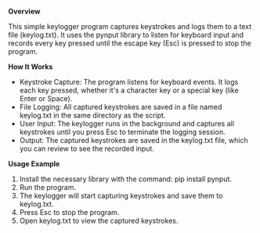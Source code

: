 **Overview**


This simple keylogger program captures keystrokes and logs them to a text file (keylog.txt). It uses the pynput library to listen for keyboard input and records every key pressed until the escape key (Esc) is pressed to stop the program.

**How It Works**

- Keystroke Capture: The program listens for keyboard events. It logs each key pressed, whether it's a character key or a special key (like Enter or Space).
- File Logging: All captured keystrokes are saved in a file named keylog.txt in the same directory as the script.
- User Input: The keylogger runs in the background and captures all keystrokes until you press Esc to terminate the logging session.
- Output: The captured keystrokes are saved in the keylog.txt file, which you can review to see the recorded input.

**Usage Example**

1. Install the necessary library with the command: pip install pynput.
2. Run the program.
3. The keylogger will start capturing keystrokes and save them to keylog.txt.
4. Press Esc to stop the program.
5. Open keylog.txt to view the captured keystrokes.
